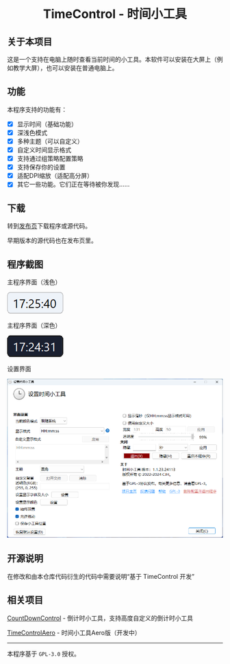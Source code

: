 <h1 align="center">
  TimeControl - 时间小工具
</h1>

## 关于本项目

这是一个支持在电脑上随时查看当前时间的小工具。本软件可以安装在大屏上（例如教学大屏），也可以安装在普通电脑上。

## 功能

本程序支持的功能有：

- [x] 显示时间（基础功能）
- [x] 深浅色模式
- [x] 多种主题（可以自定义）
- [x] 自定义时间显示格式
- [x] 支持通过组策略配置策略
- [x] 支持保存你的设置
- [x] 适配DPI缩放（适配高分屏）
- [x] 其它一些功能。它们正在等待被你发现……

## 下载

转到[发布页](https://github.com/cjhdevact/TimeControl/releases/latest)下载程序或源代码。

早期版本的源代码也在发布页里。

## 程序截图

主程序界面（浅色）

![主程序界面（浅色）](Assets/MainUI.png)

主程序界面（深色）

![主程序界面（深色）](Assets/MainUIDark.png)

设置界面

![设置界面](Assets/SettingUI.png)

## 开源说明

在修改和由本仓库代码衍生的代码中需要说明“基于 TimeControl 开发”

## 相关项目

[CountDownControl](https://github.com/cjhdevact/CountDownControl) - 倒计时小工具，支持高度自定义的倒计时小工具

[TimeControlAero](https://github.com/cjhdevact/TimeControlAero) - 时间小工具Aero版（开发中）

------------

本程序基于 `GPL-3.0` 授权。
